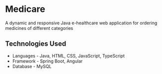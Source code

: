 # Medicare
 A dynamic and responsive Java e-healthcare web application for ordering medicines of different categories

 ## Technologies Used
- Languages - Java, HTML, CSS, JavaScript, TypeScript
- Framework - Spring Boot, Angular
- Database - MySQL
